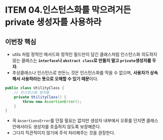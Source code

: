# ITEM 04.인스턴스화를 막으려거든 private 생성자를 사용하라
## 이번장 핵심
- utils 처럼 정적인 메서드와 정적인 필드만이 담긴 클래스처럼 인스턴스화 의도하지 않는 클래스는 
**`interface`나 `abstract class`로 만들지 말고 `private`생성자를 두자**. 
- 추상클래스나 인스턴스로 만든느 것은 인스턴스화를 막을 수 없으며, 
**사용자가 상속해서 사용하라는 뜻으로 오해할 수 있기 때문**이다.
```java
public class UtilityClass {
    // 인스턴스화 방지용
    private UtilityClass() {
        throw new AssertionError();
    }
}
```
- 꼭 `AssertionsError`를 던질 필요는 없지만 
생성자 내부에서 오류를 던지면 클래스 안에서라도 생성자를 호출하지 않도록 보장해준다.
- 그다지 직관적이지 않기에 주석 처리해주는 것을 권장한다.